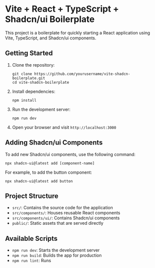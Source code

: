 # Vite + React + TypeScript + Shadcn/ui Boilerplate

This project is a boilerplate for quickly starting a React application using Vite, TypeScript, and Shadcn/ui components.

## Getting Started

1. Clone the repository:

   ```
   git clone https://github.com/yourusername/vite-shadcn-boilerplate.git
   cd vite-shadcn-boilerplate
   ```

2. Install dependencies:

   ```
   npm install
   ```

3. Run the development server:

   ```
   npm run dev
   ```

4. Open your browser and visit `http://localhost:3000`

## Adding Shadcn/ui Components

To add new Shadcn/ui components, use the following command:

```
npx shadcn-ui@latest add [component-name]
```

For example, to add the button component:

```
npx shadcn-ui@latest add button
```

## Project Structure

- `src/`: Contains the source code for the application
- `src/components/`: Houses reusable React components
- `src/components/ui/`: Contains Shadcn/ui components
- `public/`: Static assets that are served directly

## Available Scripts

- `npm run dev`: Starts the development server
- `npm run build`: Builds the app for production
- `npm run lint`: Runs

